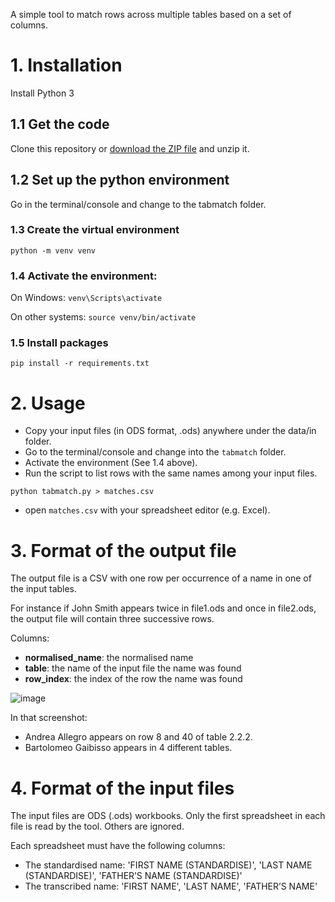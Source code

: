 A simple tool to match rows across multiple tables based on a set of columns.

# 1. Installation

Install Python 3 

## 1.1 Get the code

Clone this repository or [download the ZIP file](https://github.com/kingsdigitallab/tabmatch/archive/refs/heads/main.zip) and unzip it.

## 1.2 Set up the python environment

Go in the terminal/console and change to the tabmatch folder.

### 1.3 Create the virtual environment

`python -m venv venv`

### 1.4 Activate the environment:

On Windows:
`venv\Scripts\activate`

On other systems:
`source venv/bin/activate`

### 1.5 Install packages

`pip install -r requirements.txt`

# 2. Usage

* Copy your input files (in ODS format, .ods) anywhere under the data/in folder.
* Go to the terminal/console and change into the `tabmatch` folder.
* Activate the environment (See 1.4 above).
* Run the script to list rows with the same names among your input files.

`python tabmatch.py > matches.csv`

* open `matches.csv` with your spreadsheet editor (e.g. Excel).

# 3. Format of the output file

The output file is a CSV with one row per occurrence of a name in one of the input tables.

For instance if John Smith appears twice in file1.ods and once in file2.ods, the output file will contain three successive rows.

Columns:
* **normalised_name**: the normalised name 
* **table**: the name of the input file the name was found
* **row_index**: the index of the row the name was found

![image](https://github.com/kingsdigitallab/tabmatch/assets/3778106/3069cd5e-fabd-47a8-82d5-2f956d063220)

In that screenshot:
* Andrea Allegro appears on row 8 and 40 of table 2.2.2.
* Bartolomeo Gaibisso appears in 4 different tables.

# 4. Format of the input files

The input files are ODS (.ods) workbooks. Only the first spreadsheet in each file is read by the tool. Others are ignored.

Each spreadsheet must have the following columns:
* The standardised name: 'FIRST NAME (STANDARDISE)', 'LAST NAME (STANDARDISE)', 'FATHER’S NAME (STANDARDISE)'
* The transcribed name: 'FIRST NAME', 'LAST NAME', 'FATHER’S NAME'

